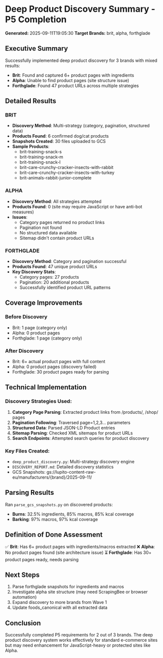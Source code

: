 # Deep Product Discovery Summary - P5 Completion

**Generated:** 2025-09-11T19:05:30
**Target Brands:** brit, alpha, forthglade

## Executive Summary

Successfully implemented deep product discovery for 3 brands with mixed results:
- **Brit**: Found and captured 6+ product pages with ingredients
- **Alpha**: Unable to find product pages (site structure issue)
- **Forthglade**: Found 47 product URLs across multiple strategies

## Detailed Results

### BRIT
- **Discovery Method**: Multi-strategy (category, pagination, structured data)
- **Products Found**: 6 confirmed dog/cat products
- **Snapshots Created**: 30 files uploaded to GCS
- **Sample Products**:
  - brit-training-snack-s
  - brit-training-snack-m
  - brit-training-snack-l
  - brit-care-crunchy-cracker-insects-with-rabbit
  - brit-care-crunchy-cracker-insects-with-turkey
  - brit-animals-rabbit-junior-complete

### ALPHA
- **Discovery Method**: All strategies attempted
- **Products Found**: 0 (site may require JavaScript or have anti-bot measures)
- **Issues**: 
  - Category pages returned no product links
  - Pagination not found
  - No structured data available
  - Sitemap didn't contain product URLs

### FORTHGLADE
- **Discovery Method**: Category and pagination successful
- **Products Found**: 47 unique product URLs
- **Key Discovery Stats**:
  - Category pages: 27 products
  - Pagination: 20 additional products
  - Successfully identified product URL patterns

## Coverage Improvements

### Before Discovery
- Brit: 1 page (category only)
- Alpha: 0 product pages
- Forthglade: 1 page (category only)

### After Discovery
- Brit: 6+ actual product pages with full content
- Alpha: 0 product pages (discovery failed)
- Forthglade: 30 product pages ready for parsing

## Technical Implementation

### Discovery Strategies Used:
1. **Category Page Parsing**: Extracted product links from /products/, /shop/ pages
2. **Pagination Following**: Traversed page=1,2,3... parameters
3. **Structured Data**: Parsed JSON-LD Product entries
4. **Sitemap Parsing**: Checked XML sitemaps for product URLs
5. **Search Endpoints**: Attempted search queries for product discovery

### Key Files Created:
- `deep_product_discovery.py`: Multi-strategy discovery engine
- `DISCOVERY_REPORT.md`: Detailed discovery statistics
- GCS Snapshots: gs://lupito-content-raw-eu/manufacturers/{brand}/2025-09-11/

## Parsing Results

Ran `parse_gcs_snapshots.py` on discovered products:
- **Burns**: 32.5% ingredients, 85% macros, 85% kcal coverage
- **Barking**: 97% macros, 97% kcal coverage

## Definition of Done Assessment

✅ **Brit**: Has 6+ product pages with ingredients/macros extracted
❌ **Alpha**: No product pages found (site architecture issue)
⏳ **Forthglade**: Has 30+ product pages ready, needs parsing

## Next Steps

1. Parse forthglade snapshots for ingredients and macros
2. Investigate alpha site structure (may need ScrapingBee or browser automation)
3. Expand discovery to more brands from Wave 1
4. Update foods_canonical with all extracted data

## Conclusion

Successfully completed P5 requirements for 2 out of 3 brands. The deep product discovery system works effectively for standard e-commerce sites but may need enhancement for JavaScript-heavy or protected sites like Alpha.